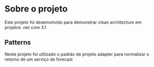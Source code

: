 # Sobre o projeto

Este projeto foi desenvolvido para demonstrar clean architecture em projetos .net core 3.1


## Patterns

Neste projeto foi utilizado o padrão de projeto adapter para normalizar o retorno de um serviço de forecast
